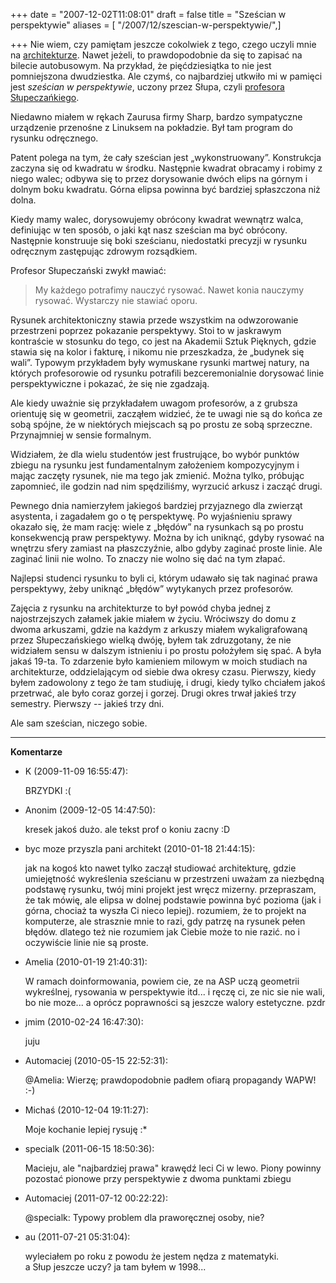 +++
date = "2007-12-02T11:08:01"
draft = false
title = "Sześcian w perspektywie"
aliases = [ "/2007/12/szescian-w-perspektywie/",]

+++
Nie wiem, czy pamiętam jeszcze cokolwiek z tego, czego uczyli mnie na
[architekturze](http://www.arch.pw.edu.pl/). Nawet jeżeli, to prawdopodobnie
da się to zapisać na bilecie autobusowym. Na przykład, że pięćdziesiątka to
nie jest pomniejszona dwudziestka. Ale czymś, co najbardziej utkwiło mi w
pamięci jest _sześcian w perspektywie_, uczony przez Słupa, czyli [profesora
Słupeczańkiego](http://www.digart.pl/praca/555013/krzeslo.html).

Niedawno miałem w rękach Zaurusa firmy Sharp, bardzo sympatyczne urządzenie
przenośne z Linuksem na pokładzie. Był tam program do rysunku odręcznego.

Patent polega na tym, że cały sześcian jest „wykonstruowany”. Konstrukcja
zaczyna się od kwadratu w środku. Następnie kwadrat obracamy i robimy z niego
walec; odbywa się to przez dorysowanie dwóch elips na górnym i dolnym boku
kwadratu. Górna elipsa powinna być bardziej spłaszczona niż dolna.

Kiedy mamy walec, dorysowujemy obrócony kwadrat wewnątrz walca, definiując w
ten sposób, o jaki kąt nasz sześcian ma być obrócony. Następnie konstruuje się
boki sześcianu, niedostatki precyzji w rysunku odręcznym zastępując zdrowym
rozsądkiem.

Profesor Słupeczański zwykł mawiać:

> My każdego potrafimy nauczyć rysować. Nawet konia nauczymy rysować.  Wystarczy
> nie stawiać oporu.

Rysunek architektoniczny stawia przede wszystkim na odwzorowanie przestrzeni
poprzez pokazanie perspektywy. Stoi to w jaskrawym kontraście w stosunku do
tego, co jest na Akademii Sztuk Pięknych, gdzie stawia się na kolor i fakturę,
i nikomu nie przeszkadza, że „budynek się wali”. Typowym przykładem były
wymuskane rysunki martwej natury, na których profesorowie od rysunku potrafili
bezceremonialnie dorysować linie perspektywiczne i pokazać, że się nie
zgadzają.

Ale kiedy uważnie się przykładałem uwagom profesorów, a z grubsza orientuję
się w geometrii, zacząłem widzieć, że te uwagi nie są do końca ze sobą spójne,
że w niektórych miejscach są po prostu ze sobą sprzeczne. Przynajmniej w
sensie formalnym.

Widziałem, że dla wielu studentów jest frustrujące, bo wybór punktów zbiegu na
rysunku jest fundamentalnym założeniem kompozycyjnym i mając zaczęty rysunek,
nie ma tego jak zmienić. Można tylko, próbując zapomnieć, ile godzin nad nim
spędziliśmy, wyrzucić arkusz i zacząć drugi.

Pewnego dnia namierzyłem jakiegoś bardziej przyjaznego dla zwierząt asystenta,
i zagadałem go o tę perspektywę. Po wyjaśnieniu sprawy okazało się, że mam
rację: wiele z „błędów” na rysunkach są po prostu konsekwencją praw
perspektywy. Można by ich uniknąć, gdyby rysować na wnętrzu sfery zamiast na
płaszczyźnie, albo gdyby zaginać proste linie. Ale zaginać linii nie wolno. To
znaczy nie wolno się dać na tym złapać.

Najlepsi studenci rysunku to byli ci, którym udawało się tak naginać prawa
perspektywy, żeby uniknąć „błędów” wytykanych przez profesorów.

Zajęcia z rysunku na architekturze to był powód chyba jednej z najostrzejszych
załamek jakie miałem w życiu. Wróciwszy do domu z dwoma arkuszami, gdzie na
każdym z arkuszy miałem wykaligrafowaną przez Słupeczańskiego wielką dwóję,
byłem tak zdruzgotany, że nie widziałem sensu w dalszym istnieniu i po prostu
położyłem się spać. A była jakaś 19-ta. To zdarzenie było kamieniem milowym w
moich studiach na architekturze, oddzielającym od siebie dwa okresy czasu.
Pierwszy, kiedy byłem zadowolony z tego że tam studiuję, i drugi, kiedy tylko
chciałem jakoś przetrwać, ale było coraz gorzej i gorzej. Drugi okres trwał
jakieś trzy semestry. Pierwszy -- jakieś trzy dni.

Ale sam sześcian, niczego sobie.

----
**Komentarze**

* K (2009-11-09 16:55:47): <p>BRZYDKI :(</p>
* Anonim (2009-12-05 14:47:50): <p>kresek jakoś dużo. ale tekst prof o koniu
  zacny :D</p>
* byc moze przyszla pani architekt (2010-01-18 21:44:15): <p>jak na kogoś kto
  nawet tylko zaczął studiować architekturę, gdzie umiejętność wykreślenia
  sześcianu w przestrzeni uważam za niezbędną podstawę rysunku, twój mini
  projekt jest wręcz mizerny. przepraszam, że tak mówię, ale elipsa w dolnej
  podstawie powinna być pozioma (jak i górna, chociaż ta wyszła Ci nieco
  lepiej). rozumiem, że to projekt na komputerze, ale strasznie mnie to razi,
  gdy patrzę na rysunek pełen błędów. dlatego też nie rozumiem jak Ciebie może
  to nie razić. no i oczywiście linie nie są proste.</p>
* Amelia (2010-01-19 21:40:31): <p>W ramach doinformowania, powiem cie, ze na
  ASP uczą geometrii wykreślnej, rysowania w perspektywie itd... i ręczę ci, ze
  nic sie nie wali, bo nie moze... a oprócz poprawności są jeszcze walory
  estetyczne. pzdr</p>
* jmim (2010-02-24 16:47:30): <p>juju</p>
* Automaciej (2010-05-15 22:52:31): <p>@Amelia: Wierzę; prawdopodobnie padłem
  ofiarą propagandy WAPW! :-)</p>
* Michaś (2010-12-04 19:11:27): <p>Moje kochanie lepiej rysuję :*</p>
* specialk (2011-06-15 18:50:36): <p>Macieju, ale "najbardziej prawa" krawędź
  leci Ci w lewo. Piony powinny pozostać pionowe przy perspektywie z dwoma
  punktami zbiegu</p>
* Automaciej (2011-07-12 00:22:22): <p>@specialk: Typowy problem dla
  praworęcznej osoby, nie?</p>
* au (2011-07-21 05:31:04): <p>wyleciałem po roku z powodu że jestem nędza z
  matematyki.<br /> a Słup jeszcze uczy? ja tam byłem w 1998...</p>
